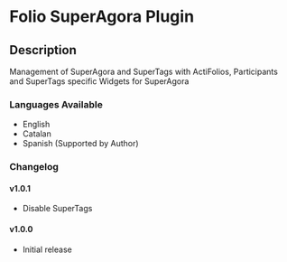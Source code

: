 # Folio SuperAgora Plugin

## Description

Management of SuperAgora and SuperTags with ActiFolios, Participants and SuperTags specific Widgets for SuperAgora

### Languages Available

- English
- Catalan
- Spanish (Supported by Author)


### Changelog


#### v1.0.1
- Disable SuperTags


#### v1.0.0
- Initial release
